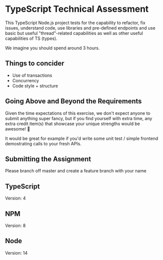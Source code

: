 # TypeScript Technical Assessment

This TypeScript Node.js project tests for the capability to refactor, fix issues, understand code, use libraries and pre-defined endpoints and use basic but useful "thread"-related capabilities as well as other useful capabilities of TS (types).

We imagine you should spend around 3 hours.
 ## Things to concider 

 - Use of transactions
 - Concurrency
 - Code style + structure

## Going Above and Beyond the Requirements

Given the time expectations of this exercise, we don't expect anyone to submit anything super fancy, but if you find yourself with extra time, any extra credit item(s) that showcase your unique strengths would be awesome! 🙌

It would be great for example if you'd write some unit test / simple frontend demostrating calls to your fresh APIs.

## Submitting the Assignment

Please branch off master and create a feature branch with your name

## TypeScript

Version: 4

## NPM

Version: 8

## Node

Version: 14
